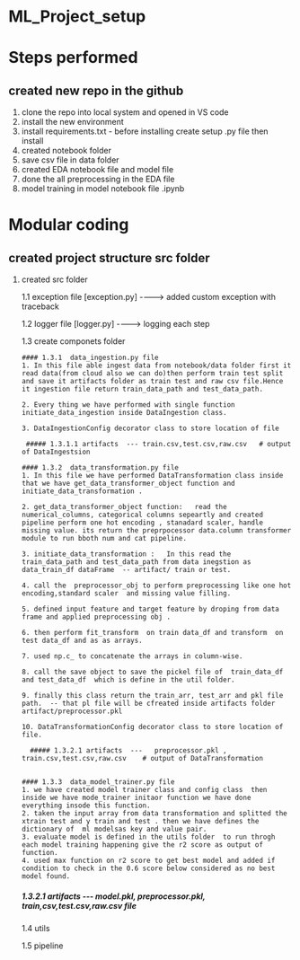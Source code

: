 # ML_Project_setup

# Steps performed
## created new repo in the github
1. clone the repo into local system and opened in VS code
2. install the new environment
3. install requirements.txt - before installing create setup .py file then install
4. created notebook folder
5. save csv file in data folder
6. created EDA notebook file and model file
7. done the all preprocessing in the EDA file 
8. model training in model notebook file .ipynb

# Modular coding

## created project structure src folder
1. created src folder

   1.1 exception  file [exception.py] ----> added custom exception with traceback 

   1.2 logger file [logger.py] ----> logging each step

   1.3 create componets folder 

       #### 1.3.1  data_ingestion.py file  
       1. In this file able ingest data from notebook/data folder first it read data(from cloud also we can do)then perform train test split and save it artifacts folder as train test and raw csv file.Hence it ingestion file return train_data_path and test_data_path. 

       2. Every thing we have performed with single function initiate_data_ingestion inside DataIngestion class.

       3. DataIngestionConfig decorator class to store location of file  

        ##### 1.3.1.1 artifacts  --- train.csv,test.csv,raw.csv   # output of DataIngestsion 
                    
       #### 1.3.2  data_transformation.py file 
       1. In this file we have performed DataTransformation class inside that we have get_data_transformer_object function and initiate_data_transformation .

       2. get_data_transformer_object function:   read the numerical_columns, categorical columns sepeartly and created pipeline perform one hot encoding , stanadard scaler, handle missing value. its return the preprpocessor data.column transformer  module to run bboth num and cat pipeline.

       3. initiate_data_transformation :   In this read the train_data_path and test_data_path from data inegstion as data_train_df dataFrame  -- artifact/ train or test. 

       4. call the  preprocessor_obj to perform preprocessing like one hot encoding,standard scaler  and missing value filling.

       5. defined input feature and target feature by droping from data frame and applied preprocessing obj .

       6. then perform fit_transform  on train data_df and transform  on test data_df and as as arrays.

       7. used np.c_ to concatenate the arrays in column-wise.

       8. call the save object to save the pickel file of  train_data_df and test_data_df  which is define in the util folder.

       9. finally this class return the train_arr, test_arr and pkl file path.  -- that pl file will be cfreated inside artifacts folder artifact/preprocessor.pkl

       10. DataTransformationConfig decorator class to store location of file. 

         ##### 1.3.2.1 artifacts  ---   preprocessor.pkl , train.csv,test.csv,raw.csv    # output of DataTransformation
        

       #### 1.3.3  data_model_trainer.py file 
       1. we have created model trainer class and config class  then inside we have mode_trainer initaor function we have done everything insode this function.
       2. taken the input array from data transformation and splitted the xtrain test and y train and test . then we have defines the dictionary of  ml modelsas key and value pair.
       3. evaluate model is defined in the utils folder  to run throgh each model training happening give the r2 score as output of function.
       4. used max function on r2 score to get best model and added if condition to check in the 0.6 score below considered as no best model found.
    
      ##### 1.3.2.1 artifacts  ---  model.pkl, preprocessor.pkl, train,csv,test.csv,raw.csv  file 


   1.4  utils
    
   1.5  pipeline   





 
